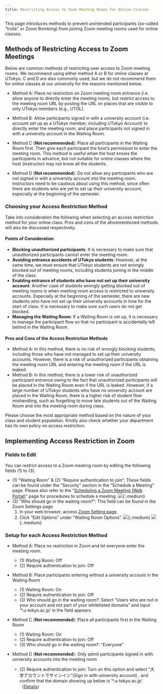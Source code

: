 ```yaml
---
title: Restricting Access to Zoom Meeting Rooms for Online Classes
---
```


This page introduces methods to prevent unintended participants (so-called "trolls" or Zoom Bombing) from joining Zoom meeting rooms used for online classes.

## Methods of Restricting Access to Zoom Meetings
Below are common methods of restricting user access to Zoom meeting rooms. We recommend using either method A or B for online classes at UTokyo. C and D are also commonly used, but we do not recommend them for online classes at our university for the reasons mentioned below.

* Method A: Place no restriction on Zoom meeting room entrance (i.e. allow anyone to directly enter the meeting room), but restrict access to the meeting room URL by posting the URL on places that are visible to only UTokyo members (e.g., UTOL).
* Method B: Allow participants signed in with a university account (i.e. account set up as a UTokyo member, including UTokyo Account) to directly enter the meeting room, and place participants not signed in with a university account in the Waiting Room.

* Method C (**Not recommended**): Place all participants in the Waiting Room first. Then give each participant the host’s permission to enter the meeting room. This method is useful when the host knows the participants in advance, but not suitable for online classes where the host (instructor) may not know all the students.
* Method D (**Not recommended**): Do not allow any participants who are not signed in with a university account into the meeting room. Instructors need to be cautious about using this method, since often there are students who are yet to set up their university account, especially at the beginning of the semester.

### Choosing your Access Restriction Method
Take into consideration the following when selecting an access restriction method for your online class. Pros and cons of the aforementioned methods will also be discussed respectively.

#### Points of Consideration
* **Blocking unauthorized participants**: It is necessary to make sure that unauthorized participants cannot enter the meeting room.
* **Avoiding entrance accidents of UTokyo students**: However, at the same time, we must ensure that UTokyo students are not wrongly blocked out of meeting rooms, including students joining in the middle of the class.
* **Enabling entrance of students who have not set up their university account**: Another case of students wrongly getting blocked out of meeting rooms is when meeting room access is restricted to university accounts. Especially at the beginning of the semester, there are new students who have not set up their university accounts in time for the start of class. It is necessary to make sure such users do not get blocked.
* **Managing the Waiting Room**: If a Waiting Room is set up, it is necessary to manage the participant flow so that no participant is accidentally left behind in the Waiting Room.

#### Pros and Cons of the Access Restriction Methods
* Method A:  In this method, there is no risk of wrongly blocking students, including those who have not managed to set up their university accounts. However, there is a risk of unauthorized participants obtaining the meeting room URL and entering the meeting room if the URL is leaked.
* Method B: In this method, there is a lower risk of unauthorized participant entrance owing to the fact that unauthorized participants will be placed in the Waiting Room even if the URL is leaked. However, if a large number of UTokyo students who have no university account are placed in the Waiting Room, there is a higher risk of student flow mishandling, such as forgetting to move late students out of the Waiting Room and into the meeting room during class.

Please choose the most appropriate method based on the nature of your class and student population. Kindly also check whether your department has its own policy on access restriction.

## Implementing Access Restriction in Zoom
### Fields to Edit
You can restrict access to a Zoom meeting room by editing the following fields (1) to (3).

* (1) ”Waiting Room” & (2) ”Require authentication to join”: These fields can be found under the “Security” section in the “Schedule a Meeting” page. Please also refer to the “[Scheduling a Zoom Meeting (Web Portal)](/en/zoom/create_room/)” page for procedures to schedule a meeting.
![](img/zoom_access_1.png){:.medium}
* (3) ”Who should go in the waiting room?”: This field can be found in the Zoom Settings page.
    1. In your web browser, access [Zoom Setting page](https://u-tokyo-ac-jp.zoom.us/profile/setting).
    2. Click “Edit Options” under “Waiting Room Options”.
    ![](img/zoom_access_2_1.png){:.medium}
    ![](img/zoom_access_2_2.png){:.medium}

### Setup for each Access Restriction Method
* Method A: Place no restriction in Zoom and let everyone enter the meeting room.
    * (1) Waiting Room: Off
    * (2) Require authentication to join: Off

* Method B: Place participants entering without a university account in the Waiting Room
    * (1) Waiting Room: On
    * (2) Require authentication to join: Off
    * (3) Who should go in the waiting room?: Select “Users who are not in your account and not part of your whitelisted domains” and input ‘*.u-tokyo.ac.jp’ in the field appears.

* Method C (**Not recommended**): Place all participants first in the Waiting Room
    * (1) Waiting Room: On
    * (2) Require authentication to join: Off
    * (3) Who should go in the waiting room?: “Everyone”

* Method D (**Not recommended**): Only admit participants signed in with university accounts into the meeting room
    * (2) Require authentication to join: Turn on this option and select ”大学アカウントでサインイン”(Sign in with university account) , and confirm that the domain showing up below is ‘*.u-tokyo.ac.jp’.（[Details](/en/zoom/auth.html)）
